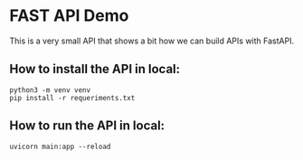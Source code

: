 # FAST API Demo

This is a very small API that shows a bit how we can build APIs with FastAPI.


## How to install the API in local:

```
python3 -m venv venv
pip install -r requeriments.txt

```


## How to run the API in local:

`uvicorn main:app --reload`

